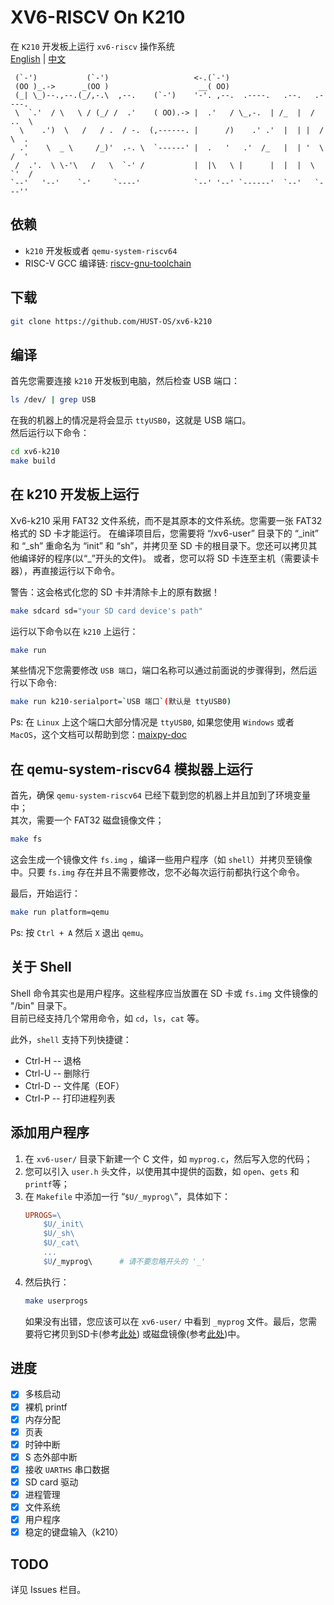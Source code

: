 # XV6-RISCV On K210
在 `K210` 开发板上运行 `xv6-riscv` 操作系统  
[English](./README.md) | [中文](./README_cn.md)   

```
 (`-')           (`-')                   <-.(`-')                            
 (OO )_.->      _(OO )                    __( OO)                            
 (_| \_)--.,--.(_/,-.\  ,--.    (`-')    '-'. ,--.  .----.   .--.   .----.   
 \  `.'  / \   \ / (_/ /  .'    ( OO).-> |  .'   / \_,-.  | /_  |  /  ..  \  
  \    .')  \   /   / .  / -.  (,------. |      /)    .' .'  |  | |  /  \  . 
  .'    \  _ \     /_)'  .-. \  `------' |  .   '   .'  /_   |  | '  \  /  ' 
 /  .'.  \ \-'\   /   \  `-' /           |  |\   \ |      |  |  |  \  `'  /  
`--'   '--'    `-'     `----'            `--' '--' `------'  `--'   `---''   
```

<!-- ![run-k210](./img/xv6-k210_on_k210.gif)   -->

## 依赖
+ `k210` 开发板或者 `qemu-system-riscv64`
+ RISC-V GCC 编译链: [riscv-gnu-toolchain](https://github.com/riscv/riscv-gnu-toolchain.git)

## 下载
```bash
git clone https://github.com/HUST-OS/xv6-k210
```

## 编译
首先您需要连接 `k210` 开发板到电脑，然后检查 USB 端口：  
```bash
ls /dev/ | grep USB
```
在我的机器上的情况是将会显示 `ttyUSB0`，这就是 USB 端口。  
然后运行以下命令：    

```bash
cd xv6-k210
make build
```

## <a id="title_k210">在 k210 开发板上运行</a>
Xv6-k210 采用 FAT32 文件系统，而不是其原本的文件系统。您需要一张 FAT32 格式的 SD 卡才能运行。
在编译项目后，您需要将 “/xv6-user” 目录下的 “_init” 和 “_sh” 重命名为 “init” 和 “sh”，并拷贝至 SD 卡的根目录下。您还可以拷贝其他编译好的程序(以“\_”开头的文件)。
或者，您可以将 SD 卡连至主机（需要读卡器），再直接运行以下命令。

警告：这会格式化您的 SD 卡并清除卡上的原有数据！
```bash
make sdcard sd="your SD card device's path"
```

运行以下命令以在 `k210` 上运行：  
```bash
make run
```

某些情况下您需要修改 `USB 端口`，端口名称可以通过前面说的步骤得到，然后运行以下命令:  
```bash
make run k210-serialport=`USB 端口`(默认是 ttyUSB0)
```
Ps: 在 `Linux` 上这个端口大部分情况是 `ttyUSB0`, 如果您使用 `Windows` 或者 `MacOS`，这个文档可以帮助到您：[maixpy-doc](https://maixpy.sipeed.com/zh/get_started/env_install_driver.html#)  

## <a id="title_qemu">在 qemu-system-riscv64 模拟器上运行</a>
首先，确保 `qemu-system-riscv64` 已经下载到您的机器上并且加到了环境变量中；  
其次，需要一个 FAT32 磁盘镜像文件；
```bash
make fs
```
这会生成一个镜像文件 `fs.img` ，编译一些用户程序（如 `shell`）并拷贝至镜像中。只要 `fs.img` 存在并且不需要修改，您不必每次运行前都执行这个命令。

最后，开始运行：
```bash
make run platform=qemu
```

Ps: 按 `Ctrl + A` 然后 `X` 退出 `qemu`。     

## 关于 Shell
Shell 命令其实也是用户程序。这些程序应当放置在 SD 卡或 `fs.img` 文件镜像的 "/bin" 目录下。  
目前已经支持几个常用命令，如 `cd`，`ls`，`cat` 等。

此外，`shell` 支持下列快捷键：  
- Ctrl-H -- 退格  
- Ctrl-U -- 删除行  
- Ctrl-D -- 文件尾（EOF）  
- Ctrl-P -- 打印进程列表

## 添加用户程序
1. 在 `xv6-user/` 目录下新建一个 C 文件，如 `myprog.c`，然后写入您的代码；
2. 您可以引入 `user.h` 头文件，以使用其中提供的函数，如 `open`、`gets` 和 `printf`等；
3. 在 `Makefile` 中添加一行 “`$U/_myprog\`”，具体如下：
    ```Makefile
    UPROGS=\
        $U/_init\
        $U/_sh\
        $U/_cat\
        ...
        $U/_myprog\      # 请不要忽略开头的 '_'
    ```
4. 然后执行：
    ```bash
    make userprogs
    ```
    如果没有出错，您应该可以在 `xv6-user/` 中看到 `_myprog` 文件。最后，您需要将它拷贝到SD卡(参考<a href="#title_k210">此处</a>)
    或磁盘镜像(参考<a href="#title_qemu">此处</a>)中。

## 进度
- [x] 多核启动
- [x] 裸机 printf
- [x] 内存分配
- [x] 页表
- [x] 时钟中断
- [x] S 态外部中断
- [x] 接收 `UARTHS` 串口数据
- [x] SD card 驱动
- [x] 进程管理
- [x] 文件系统
- [x] 用户程序
- [X] 稳定的键盘输入（k210）

## TODO
详见 Issues 栏目。

